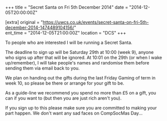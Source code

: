 +++
title = "Secret Santa on Fri 5th December 2014"
date = "2014-12-05T20:00:00Z"

[extra]
original = "https://uwcs.co.uk/events/secret-santa-on-fri-5th-december-2014-1474489104156/"    
ent_time = "2014-12-05T21:00:00Z"
location = "DCS"
+++

To people who are interested I will be running a Secret Santa.

The deadline to sign up will be Saturday 29th at 10:00 (week 9), anyone who signs up after that will be ignored. At 10:01 on the 29th (or when I wake up/remember), I will take people's names and randomise them before sending them via email back to you.

We plan on handing out the gifts during the last Friday Gaming of term in week 10, so please be there or arrange for your gift to be.

As a guide-line we recommend you spend no more than £5 on a gift, you can if you want to (but then you are just rich aren't you).

If you sign up to this please make sure you are committed to making your part happen. We don't want any sad faces on CompSocMas Day...

